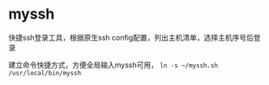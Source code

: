 # myssh
快捷ssh登录工具，根据原生ssh config配置，列出主机清单，选择主机序号后登录

建立命令快捷方式，方便全局输入myssh可用， `ln -s ~/myssh.sh /usr/local/bin/myssh` 
